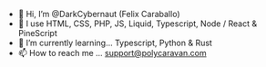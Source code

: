 - 👋 Hi, I’m @DarkCybernaut (Felix Caraballo)
- 👀 I use HTML, CSS, PHP, JS, Liquid, Typescript, Node / React & PineScript
- 🌱 I’m currently learning... Typescript, Python & Rust
- 📫 How to reach me ... support@polycaravan.com

<!---
DarkCybernaut/DarkCybernaut is a ✨ special ✨ repository because its `README.md` (this file) appears on your GitHub profile.
You can click the Preview link to take a look at your changes.
--->

